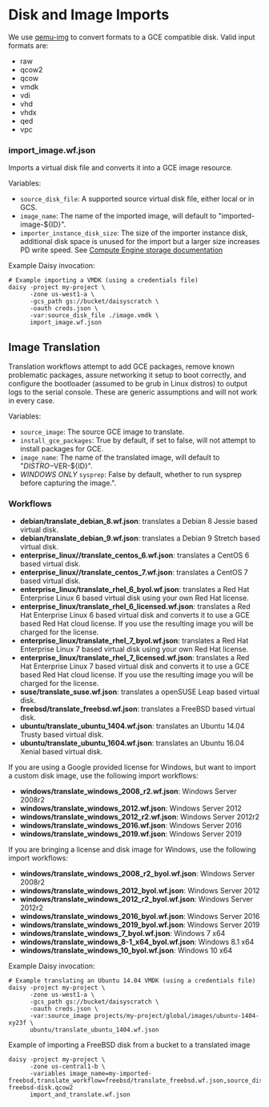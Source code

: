 # Disk and Image Imports

We use [qemu-img](http://www.qemu.org/documentation) to convert formats to a GCE compatible disk. Valid input formats are:

* raw
* qcow2
* qcow
* vmdk
* vdi
* vhd
* vhdx
* qed
* vpc

### import_image.wf.json

Imports a virtual disk file and converts it into a GCE image resource.

Variables:
* `source_disk_file`: A supported source virtual disk file, either local or in GCS.
* `image_name`: The name of the imported image, will default to "imported-image-${ID}".
* `importer_instance_disk_size`: The size of the importer instance disk, additional disk space
is unused for the import but a larger size increases PD write speed. See 
[Compute Engine storage documentation](https://cloud.google.com/compute/docs/disks)

Example Daisy invocation:
```shell
# Example importing a VMDK (using a credentials file)
daisy -project my-project \
      -zone us-west1-a \
      -gcs_path gs://bucket/daisyscratch \
      -oauth creds.json \
      -var:source_disk_file ./image.vmdk \
      import_image.wf.json
```

## Image Translation

Translation workflows attempt to add GCE packages, remove known problematic
packages, assure networking it setup to boot correctly, and configure the bootloader
(assumed to be grub in Linux distros) to output logs to the serial console.
These are generic assumptions and will not work in every case.

Variables:
* `source_image`: The source GCE image to translate.
* `install_gce_packages`: True by default, if set to false, will not attempt to install packages for GCE.
* `image_name`: The name of the translated image, will default to "$DISTRO-$VER-${ID}".
* *WINDOWS ONLY* `sysprep`: False by default, whether to run sysprep before capturing the image.".

### Workflows

* **debian/translate_debian_8.wf.json**: translates a Debian 8 Jessie based virtual disk.
* **debian/translate_debian_9.wf.json**: translates a Debian 9 Stretch based virtual disk.
* **enterprise_linux//translate_centos_6.wf.json**: translates a CentOS 6 based virtual disk.
* **enterprise_linux//translate_centos_7.wf.json**: translates a CentOS 7 based virtual disk.
* **enterprise_linux/translate_rhel_6_byol.wf.json**: translates a Red Hat Enterprise Linux 6 based virtual disk using your own Red Hat license.
* **enterprise_linux/translate_rhel_6_licensed.wf.json**: translates a Red Hat Enterprise Linux 6 based virtual disk and converts it to use a GCE based Red Hat cloud license. If you use the resulting image you will be charged for the license.
* **enterprise_linux/translate_rhel_7_byol.wf.json**: translates a Red Hat Enterprise Linux 7 based virtual disk using your own Red Hat license.
* **enterprise_linux/translate_rhel_7_licensed.wf.json**: translates a Red Hat Enterprise Linux 7 based virtual disk and converts it to use a GCE based Red Hat cloud license. If you use the resulting image you will be charged for the license.
* **suse/translate_suse.wf.json**: translates a openSUSE Leap based virtual disk.
* **freebsd/translate_freebsd.wf.json**: translates a FreeBSD based virtual disk.
* **ubuntu/translate_ubuntu_1404.wf.json**: translates an Ubuntu 14.04 Trusty based virtual disk.
* **ubuntu/translate_ubuntu_1604.wf.json**: translates an Ubuntu 16.04 Xenial based virtual disk.

If you are using a Google provided license for Windows, but want to import a
custom disk image, use the following import workflows:
* **windows/translate_windows_2008_r2.wf.json**: Windows Server 2008r2
* **windows/translate_windows_2012.wf.json**: Windows Server 2012
* **windows/translate_windows_2012_r2.wf.json**: Windows Server 2012r2
* **windows/translate_windows_2016.wf.json**: Windows Server 2016
* **windows/translate_windows_2019.wf.json**: Windows Server 2019

If you are bringing a license and disk image for Windows, use the following import workflows:
* **windows/translate_windows_2008_r2_byol.wf.json**: Windows Server 2008r2
* **windows/translate_windows_2012_byol.wf.json**: Windows Server 2012
* **windows/translate_windows_2012_r2_byol.wf.json**: Windows Server 2012r2
* **windows/translate_windows_2016_byol.wf.json**: Windows Server 2016
* **windows/translate_windows_2019_byol.wf.json**: Windows Server 2019
* **windows/translate_windows_7_byol.wf.json**: Windows 7 x64
* **windows/translate_windows_8-1_x64_byol.wf.json**: Windows 8.1 x64
* **windows/translate_windows_10_byol.wf.json**: Windows 10 x64

Example Daisy invocation:
```shell
# Example translating an Ubuntu 14.04 VMDK (using a credentials file)
daisy -project my-project \
      -zone us-west1-a \
      -gcs_path gs://bucket/daisyscratch \
      -oauth creds.json \
      -var:source_image projects/my-project/global/images/ubuntu-1404-xy23f \
      ubuntu/translate_ubuntu_1404.wf.json
```

Example of importing a FreeBSD disk from a bucket to a translated image
```shell
daisy -project my-project \
      -zone us-central1-b \
      -variables image_name=my-imported-freebsd,translate_workflow=freebsd/translate_freebsd.wf.json,source_disk_file=gs://bucket/my-freebsd-disk.qcow2
      import_and_translate.wf.json
```

